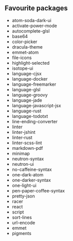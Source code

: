 ## Favourite packages
* atom-soda-dark-ui
* activate-power-mode
* autocomplete-glsl
* base64
* color-picker
* dracula-theme
* emmet-atom
* file-icons
* highlight-selected
* isotope-ui
* language-cjsx
* language-docker
* language-freemarker
* language-glsl
* language-groovy
* language-jade
* language-javascript-jsx
* language-rust
* language-todotxt
* line-ending-converter
* linter
* linter-jshint
* linter-rust
* linter-scss-lint
* markdown-pdf
* minimap
* neutron-syntax
* neutron-ui
* no-caffeine-syntax
* one-dark-atom
* one-darker-syntax
* one-light-ui
* pen-paper-coffee-syntax
* pretty-json
* racer
* react
* script
* sort-lines
* url-encode
* emmet
* pigments
